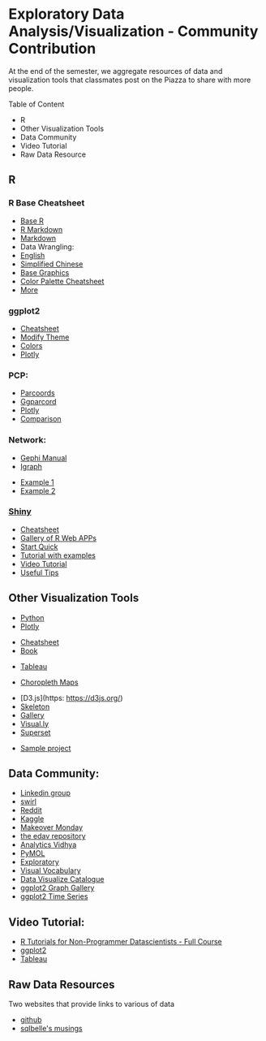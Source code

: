 # Exploratory Data Analysis/Visualization - Community Contribution
At the end of the semester, we aggregate resources of data and visualization tools that classmates post on the Piazza to share with more people. 

Table of Content
- R
- Other Visualization Tools
- Data Community
- Video Tutorial 
- Raw Data Resource

## R
### R Base Cheatsheet
* [Base R](https://www.rstudio.com/wp-content/uploads/2016/10/r-cheat-sheet-3.pdf)
* [R Markdown](https://www.rstudio.com/wp-content/uploads/2015/02/rmarkdown-cheatsheet.pdf)
* [Markdown](https://github.com/adam-p/markdown-here/wiki/Markdown-Here-Cheatsheet)
* Data Wrangling: 
 * [English](https://www.rstudio.com/wp-content/uploads/2015/02/data-wrangling-cheatsheet.pdf)
 * [Simplified Chinese](https://www.rstudio.com/wp-content/uploads/2015/03/data-wrangling-chinese.pdf)
* [Base Graphics](http://publish.illinois.edu/johnrgallagher/files/2015/10/BaseGraphicsCheatsheet.pdf)
* [Color Palette Cheatsheet](https://www.nceas.ucsb.edu/~frazier/RSpatialGuides/colorPaletteCheatsheet.pdf)
* [More](https://www.rstudio.com/resources/cheatsheets)

### ggplot2
* [Cheatsheet](http://zevross.com/blog/2014/08/04/beautiful-plotting-in-r-a-ggplot2-cheatsheet-3/)
* [Modify Theme](http://ggplot2.tidyverse.org/reference/theme.html)
* [Colors](http://www.cookbook-r.com/Graphs/Colors_(ggplot2)/)
* [Plotly](https://plot.ly/ggplot2/)

### PCP:
* [Parcoords](http://www.buildingwidgets.com/blog/2015/1/30/week-04-interactive-parallel-coordinates-1)
* [Ggparcord](https://www.rdocumentation.org/packages/GGally/versions/1.2.0/topics/ggparcoord)
* [Plotly](https://plot.ly/r/parallel-coordinates-plot/)
* [Comparison](https://www.r-bloggers.com/parallel-coordinate-plots-for-discrete-and-categorical-data-in-r-a-comparison/)

### Network:
* [Gephi Manual](https://d1b10bmlvqabco.cloudfront.net/attach/iwjz7hyhqd4qd/it0gy1bzwaZ/j12su0yri6v8/Gephi_Manual.pdf)
* [Igraph](http://igraph.org/redirect.html)
 - [Example 1](https://www.r-bloggers.com/network-visualization-in-r-with-the-igraph-package/)
 - [Example 2](https://assemblingnetwork.wordpress.com/2013/05/29/network-basics-with-r-and-igraph-part-i-of-iii/)

### [Shiny](https://shiny.rstudio.com)
* [Cheatsheet](http://shiny.rstudio.com/images/shiny-cheatsheet.pdf)
* [Gallery of R Web APPs](https://www.showmeshiny.com/)
* [Start Quick](https://d1b10bmlvqabco.cloudfront.net/attach/iwjz7hyhqd4qd/isy0quyl45w42n/j1ea1x5vufhs/01Howtostart.pdf)
* [Tutorial with examples](http://zevross.com/blog/2016/04/19/r-powered-web-applications-with-shiny-a-tutorial-and-cheat-sheet-with-40-example-apps/)
* [Video Tutorial](https://www.youtube.com/watch?v=789ZcPHlg7w&index=4&list=PL6wLL_RojB5xNOhe2OTSd-DPkMLVY9DfB)
* [Useful Tips](http://deanattali.com/blog/advanced-shiny-tips/)
 
## Other Visualization Tools
* [Python](https://d1b10bmlvqabco.cloudfront.net/attach/iwjz7hyhqd4qd/isrin57rtrp2sq/j1dyzbdq5qdx/DataVisualizationinPython.html)
* [Plotly](https://plot.ly/)
 - [Cheatsheet](https://images.plot.ly/plotly-documentation/images/r_cheat_sheet.pdf)
 - [Book](https://images.plot.ly/plotly-documentation/images/r_cheat_sheet.pdf)
* [Tableau](https://www.tableau.com/)
 - [Choropleth Maps](https://d1b10bmlvqabco.cloudfront.net/attach/iwjz7hyhqd4qd/isxb2lklpy73cc/j1hyb500hny7/ChoroplethMaps.html)
* [D3.js](https: https://d3js.org/)
* [Skeleton](https://github.com/alexwainger/d3-skeleton)
* [Gallery](https://github.com/d3/d3/wiki/Gallery)
* [Visual.ly](http://visual.ly/)
* [Superset](https://github.com/airbnb/superset)
 - [Sample project](http://airbnb.io/projects/superset/)

## Data Community: 
* [Linkedin group](https://www.linkedin.com/groups/35222/profile) 
* [swirl](http://swirlstats.com)
* [Reddit](https://www.reddit.com/r/dataisbeautiful/)
* [Kaggle](https://www.kaggle.com/datasets)
* [Makeover Monday](http://www.makeovermonday.co.uk/blog/)
* [the edav repository](http://moorissa.com/edav/)
* [Analytics Vidhya](https://www.analyticsvidhya.com)
* [PyMOL](http://www.pymol.org)
* [Exploratory](https://exploratory.io)
* [Visual Vocabulary](http://ft-interactive.github.io/visual-vocabulary/)
* [Data Visualize Catalogue](http://www.datavizcatalogue.com/index.html)
* [ggplot2 Graph Gallery](http://www.r-graph-gallery.com/portfolio/ggplot2-package/)
* [ggplot2 Time Series](https://plot.ly/ggplot2/time-series/)




## Video Tutorial:
- [R Tutorials for Non-Programmer Datascientists - Full Course](https://www.youtube.com/playlist?list=PLFAYD0dt5xCzTQHDhMPZwBoaAXWeVhZzg)
- [ggplot2](https://www.youtube.com/watch?v=HeqHMM4ziXA)
- [Tableau](https://www.youtube.com/watch?v=x56ipAMMmLA)

## Raw Data Resources
Two websites that provide links to various of data 
- [github](https://github.com/caesar0301/awesome-public-datasets)
- [sqlbelle's musings](https://sqlbelle.com/2015/01/16/data-sets-for-bianalyticsvisualization-projects/)

